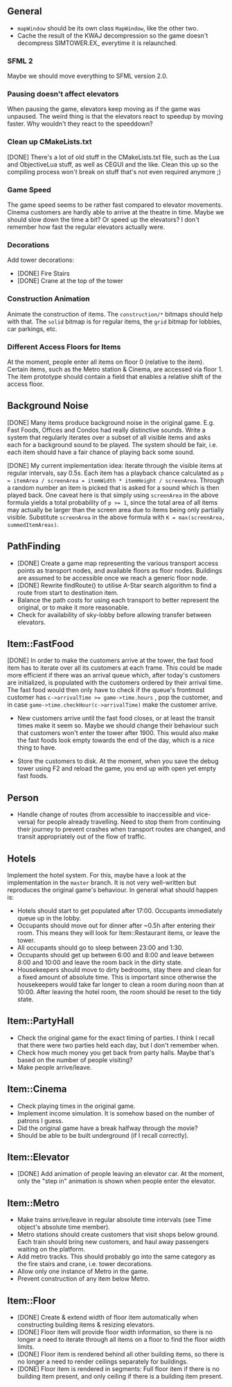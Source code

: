 General
-------

- `mapWindow` should be its own class `MapWindow`, like the other two.
- Cache the result of the KWAJ decompression so the game doesn't decompress SIMTOWER.EX_ everytime it is relaunched.


### SFML 2
Maybe we should move everything to SFML version 2.0.

### Pausing doesn't affect elevators
When pausing the game, elevators keep moving as if the game was unpaused. The weird thing is that the elevators react to speedup by moving faster. Why wouldn't they react to the speeddown?

### Clean up CMakeLists.txt
[DONE] There's a lot of old stuff in the CMakeLists.txt file, such as the Lua and ObjectiveLua stuff, as well as CEGUI and the like. Clean this up so the compiling process won't break on stuff that's not even required anymore ;)

### Game Speed
The game speed seems to be rather fast compared to elevator movements. Cinema customers are hardly able to arrive at the theatre in time. Maybe we should slow down the time a bit? Or speed up the elevators? I don't remember how fast the regular elevators actually were.

### Decorations
Add tower decorations:

- [DONE] Fire Stairs
- [DONE] Crane at the top of the tower

### Construction Animation
Animate the construction of items. The `construction/*` bitmaps should help with that. The `solid` bitmap is for regular items, the `grid` bitmap for lobbies, car parkings, etc.

### Different Access Floors for Items
At the moment, people enter all items on floor 0 (relative to the item). Certain items, such as the Metro station & Cinema, are accessed via floor 1. The item prototype should contain a field that enables a relative shift of the access floor.


Background Noise
----------------
[DONE] Many items produce background noise in the original game. E.g. Fast Foods, Offices and Condos had really distinctive sounds. Write a system that regularly iterates over a subset of all visible items and asks each for a background sound to be played. The system should be fair, i.e. each item should have a fair chance of playing back some sound.

[DONE] My current implementation idea: Iterate through the visible items at regular intervals, say 0.5s. Each item has a playback chance calculated as `p = itemArea / screenArea = itemWidth * itemHeight / screenArea`. Through a random number an item is picked that is asked for a sound which is then played back. One caveat here is that simply using `screenArea` in the above formula yields a total probability of `p >= 1`, since the total area of all items may actually be larger than the screen area due to items being only partially visible. Substitute `screenArea` in the above formula with `K = max(screenArea, summedItemAreas)`.


PathFinding
-----------

- [DONE] Create a game map representing the various transport access points as transport nodes, and available floors as floor nodes. Buildings are assumed to be accessible once we reach a generic floor node.
- [DONE] Rewrite findRoute() to utilise A-Star search algorithm to find a route from start to destination item.
- Balance the path costs for using each transport to better represent the original, or to make it more reasonable.
- Check for availability of sky-lobby before allowing transfer between elevators.


Item::FastFood
--------------
[DONE] In order to make the customers arrive at the tower, the fast food item has to iterate over all its
customers at each frame. This could be made more efficient if there was an arrival queue which,
after today's customers are initialized, is populated with the customers ordered by their arrival
time. The fast food would then only have to check if the queue's frontmost customer has
`c->arrivalTime >= game->time.hours` , pop the customer, and in case
`game->time.checkHour(c->arrivalTime)` make the customer arrive.

- New customers arrive until the fast food closes, or at least the transit times make it seem so. Maybe we should change their behaviour such that customers won't enter the tower after 1900. This would also make the fast foods look empty towards the end of the day, which is a nice thing to have.

- Store the customers to disk. At the moment, when you save the debug tower using F2 and reload the game, you end up with open yet empty fast foods.


Person
------
- Handle change of routes (from accessible to inaccessible and vice-versa) for people already travelling. Need to stop them from continuing their journey to prevent crashes when transport routes are changed, and transit appropriately out of the flow of traffic.


Hotels
------
Implement the hotel system. For this, maybe have a look at the implementation in the `master` branch. It is not very well-written but reproduces the original game's behaviour. In general what should happen is:

- Hotels should start to get populated after 17:00. Occupants immediately queue up in the lobby.
- Occupants should move out for dinner after ~0.5h after entering their room. This means they will look for Item::Restaurant items, or leave the tower.
- All occupants should go to sleep between 23:00 and 1:30.
- Occupants should get up between 6:00 and 8:00 and leave between 8:00 and 10:00 and leave the room back in the dirty state.
- Housekeepers should move to dirty bedrooms, stay there and clean for a fixed amount of absolute time. This is important since otherwise the housekeepers would take far longer to clean a room during noon than at 10:00. After leaving the hotel room, the room should be reset to the tidy state.


Item::PartyHall
---------------

- Check the original game for the exact timing of parties. I think I recall that there were two parties held each day, but I don't remember when.
- Check how much money you get back from party halls. Maybe that's based on the number of people visiting?
- Make people arrive/leave.


Item::Cinema
------------

- Check playing times in the original game.
- Implement income simulation. It is somehow based on the number of patrons I guess.
- Did the original game have a break halfway through the movie?
- Should be able to be built underground (if I recall correctly).


Item::Elevator
--------------

- [DONE] Add animation of people leaving an elevator car. At the moment, only the "step in" animation is shown when people enter the elevator.


Item::Metro
-----------

- Make trains arrive/leave in regular absolute time intervals (see Time object's absolute time member).
- Metro stations should create customers that visit shops below ground. Each train should bring new customers, and haul away passengers waiting on the platform.
- Add metro tracks. This should probably go into the same category as the fire stairs and crane, i.e. tower decorations.
- Allow only one instance of Metro in the game.
- Prevent construction of any item below Metro.


Item::Floor
-----------

- [DONE] Create & extend width of floor item automatically when constructing building items & resizing elevators.
- [DONE] Floor item will provide floor width information, so there is no longer a need to iterate through all items on a floor to find the floor width limits.
- [DONE] Floor item is rendered behind all other building items, so there is no longer a need to render ceilings separately for buildings.
- [DONE] Floor item is rendered in segments: Full floor item if there is no building item present, and only ceiling if there is a building item present.